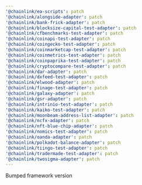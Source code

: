 ```yaml
---
'@chainlink/ea-scripts': patch
'@chainlink/alongside-adapter': patch
'@chainlink/bank-frick-adapter': patch
'@chainlink/blocksize-capital-test-adapter': patch
'@chainlink/cfbenchmarks-test-adapter': patch
'@chainlink/coinapi-test-adapter': patch
'@chainlink/coingecko-test-adapter': patch
'@chainlink/coinmarketcap-test-adapter': patch
'@chainlink/coinmetrics-test-adapter': patch
'@chainlink/coinpaprika-test-adapter': patch
'@chainlink/cryptocompare-test-adapter': patch
'@chainlink/dar-adapter': patch
'@chainlink/dxfeed-test-adapter': patch
'@chainlink/elwood-adapter': patch
'@chainlink/finage-test-adapter': patch
'@chainlink/galaxy-adapter': patch
'@chainlink/gsr-adapter': patch
'@chainlink/intrinio-test-adapter': patch
'@chainlink/kaiko-test-adapter': patch
'@chainlink/moonbeam-address-list-adapter': patch
'@chainlink/ncfx-adapter': patch
'@chainlink/nft-blue-chip-adapter': patch
'@chainlink/nomics-test-adapter': patch
'@chainlink/oanda-adapter': patch
'@chainlink/polkadot-balance-adapter': patch
'@chainlink/tiingo-test-adapter': patch
'@chainlink/tradermade-test-adapter': patch
'@chainlink/twosigma-adapter': patch
---
```


Bumped framework version
